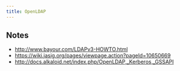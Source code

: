 ```yaml
---
title: OpenLDAP
---
```


## Notes

* http://www.bayour.com/LDAPv3-HOWTO.html
* https://wiki.jasig.org/pages/viewpage.action?pageId=10650669
* http://docs.alkaloid.net/index.php/OpenLDAP,_Kerberos,_GSSAPI

